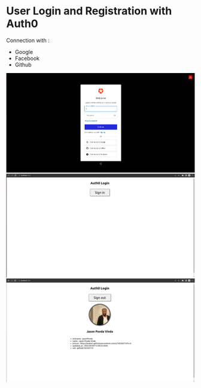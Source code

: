 # User Login and Registration with Auth0

Connection with : 

- Google 
- Facebook
- Github

![connection](src/images/auth0.png)
![signin](src/images/signin.png)
![logout](src/images/logout.png)
